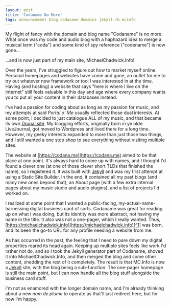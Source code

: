 ```yaml
---
layout: post
title: 'Codaname No More'
tags: announcement blog codaname domains jekyll-rb mcinfo
---
```


My flight of fancy with the domain and blog name "Codaname" is no more. What once was my code and audio blog with a haphazard idea to merge a musical term ("coda") and some kind of spy reference ("codename") is now gone...

...and is now just part of my main site, MichaelChadwick.Info!

<!--more-->

Over the years, I've struggled to figure out how to market myself online. Personal homepages and websites have come and gone, an outlet for me to try out whatever new framework or tool I was interested in at the time. Having (and hosting) a website that says "here is where I live on the Internet" still feels valuable in this day and age where every company wants you to put all your content in their databases instead.

I've had a passion for coding about as long as my passion for music, and my attempts at said <em>Portal o' Me</em> usually reflected those dual interests. At some point, I decided to just catalogue ALL of my music, and that became its own [Drupal site](https://music.nebyoolae.com). My blogging efforts, originally born in ye olde LiveJournal, got moved to Wordpress and lived there for a long time. However, my geeky interests expanded to more than just those two things, and I still wanted a one stop shop to see everything without visiting multiple sites.

The website at [https://codana.me](https://codana.me) aimed to be that place at one point. It's always hard to come up with names, and I thought I'd found a clever one (at one of those clever short TLDs that finished the name), so I registered it. It was built with [Jekyll](https://jekyllrb.com) and was my first attempt at using a Static Site Builder. In the end, it contained all my past blogs (and many new ones beyond that), an About page (with a few extra internal pages about my music studio and audio plugins), and a list of projects I'd worked on.

I realized at some point that I wanted a public-facing, my-actual-name-harnessing digital business card of sorts. Codaname was great for reading up on what I was doing, but its identity was more abstract, not having my name in the title. It also was not a one-pager, which I really wanted. Thus, [https://michaelchadwick.info](https://michaelchadwick.info)[^1] was born, and its been the go-to URL for any profile needing a website from me.

As has occurred in the past, the feeling that I need to pare down my digital properties reared its head again. Keeping up multiple sites feels like work I'd rather not do, and so I took the Jekyll generator part of Codaname, shoved it into MichaelChadwick.Info, and then merged the blog and some other content, shedding the rest of it completely. The result is that MC.Info is now a [Jekyll](https://jekyllrb.com) site, with the blog being a sub-function. The one-pager homepage is still the main point, but I can now handle all the blog stuff alongside the business card stuff.

I'm not as enamored with the longer domain name, and I'm already thinking about a new <em>nom de plume</em> to operate as that'll just redirect here, but for now I'm happy.

[^1]: My name at the coveted .COM address has been taken for a looooooong time, and I've essentially given up waiting for it to come free, so .INFO was decent and cheap.
